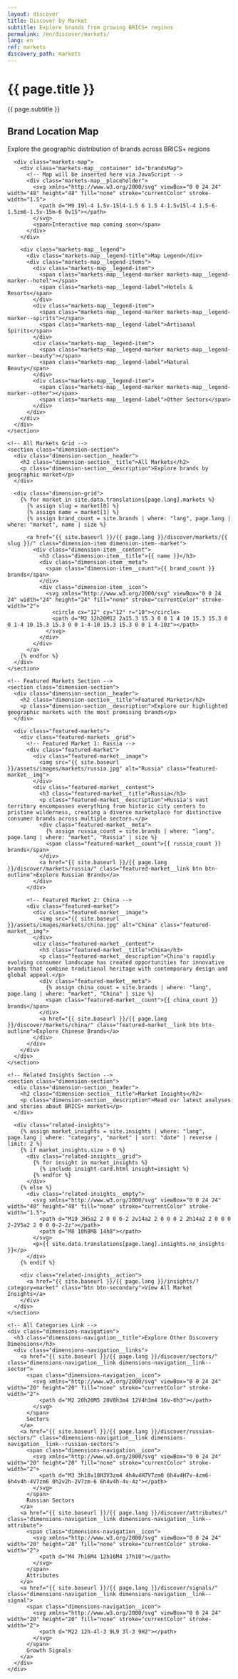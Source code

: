 ```yaml
---
layout: discover
title: Discover by Market
subtitle: Explore brands from growing BRICS+ regions
permalink: /en/discover/markets/
lang: en
ref: markets
discovery_path: markets
---
```


<!-- Hero Panel -->
<div class="panel panel--hero panel--markets">
  <div class="panel__content">
    <h1 class="panel__heading-primary">{{ page.title }}</h1>
    <p class="panel__subtitle">{{ page.subtitle }}</p>
  </div>
</div>

<!-- Main Content -->
<div class="panel panel--light">
  <div class="panel__content">
    <!-- Map Section -->
    <section class="dimension-section" id="map">
      <div class="dimension-section__header">
        <h2 class="dimension-section__title">Brand Location Map</h2>
        <p class="dimension-section__description">Explore the geographic distribution of brands across BRICS+ regions</p>
      </div>
      
      <div class="markets-map">
        <div class="markets-map__container" id="brandsMap">
          <!-- Map will be inserted here via JavaScript -->
          <div class="markets-map__placeholder">
            <svg xmlns="http://www.w3.org/2000/svg" viewBox="0 0 24 24" width="48" height="48" fill="none" stroke="currentColor" stroke-width="1.5">
              <path d="M9 19l-4 1.5v-15l4-1.5 6 1.5 4-1.5v15l-4 1.5-6-1.5zm6-1.5v-15m-6 0v15"></path>
            </svg>
            <span>Interactive map coming soon</span>
          </div>
        </div>
        
        <div class="markets-map__legend">
          <div class="markets-map__legend-title">Map Legend</div>
          <div class="markets-map__legend-items">
            <div class="markets-map__legend-item">
              <span class="markets-map__legend-marker markets-map__legend-marker--hotel"></span>
              <span class="markets-map__legend-label">Hotels & Resorts</span>
            </div>
            <div class="markets-map__legend-item">
              <span class="markets-map__legend-marker markets-map__legend-marker--spirits"></span>
              <span class="markets-map__legend-label">Artisanal Spirits</span>
            </div>
            <div class="markets-map__legend-item">
              <span class="markets-map__legend-marker markets-map__legend-marker--beauty"></span>
              <span class="markets-map__legend-label">Natural Beauty</span>
            </div>
            <div class="markets-map__legend-item">
              <span class="markets-map__legend-marker markets-map__legend-marker--other"></span>
              <span class="markets-map__legend-label">Other Sectors</span>
            </div>
          </div>
        </div>
      </div>
    </section>
    
    <!-- All Markets Grid -->
    <section class="dimension-section">
      <div class="dimension-section__header">
        <h2 class="dimension-section__title">All Markets</h2>
        <p class="dimension-section__description">Explore brands by geographic market</p>
      </div>
      
      <div class="dimension-grid">
        {% for market in site.data.translations[page.lang].markets %}
          {% assign slug = market[0] %}
          {% assign name = market[1] %}
          {% assign brand_count = site.brands | where: "lang", page.lang | where: "market", name | size %}
          
          <a href="{{ site.baseurl }}/{{ page.lang }}/discover/markets/{{ slug }}/" class="dimension-item dimension-item--market">
            <div class="dimension-item__content">
              <h3 class="dimension-item__title">{{ name }}</h3>
              <div class="dimension-item__meta">
                <span class="dimension-item__count">{{ brand_count }} brands</span>
              </div>
              <div class="dimension-item__icon">
                <svg xmlns="http://www.w3.org/2000/svg" viewBox="0 0 24 24" width="24" height="24" fill="none" stroke="currentColor" stroke-width="2">
                  <circle cx="12" cy="12" r="10"></circle>
                  <path d="M2 12h20M12 2a15.3 15.3 0 0 1 4 10 15.3 15.3 0 0 1-4 10 15.3 15.3 0 0 1-4-10 15.3 15.3 0 0 1 4-10z"></path>
                </svg>
              </div>
            </div>
          </a>
        {% endfor %}
      </div>
    </section>
    
    <!-- Featured Markets Section -->
    <section class="dimension-section">
      <div class="dimension-section__header">
        <h2 class="dimension-section__title">Featured Markets</h2>
        <p class="dimension-section__description">Explore our highlighted geographic markets with the most promising brands</p>
      </div>
      
      <div class="featured-markets">
        <div class="featured-markets__grid">
          <!-- Featured Market 1: Russia -->
          <div class="featured-market">
            <div class="featured-market__image">
              <img src="{{ site.baseurl }}/assets/images/markets/russia.jpg" alt="Russia" class="featured-market__img">
            </div>
            <div class="featured-market__content">
              <h3 class="featured-market__title">Russia</h3>
              <p class="featured-market__description">Russia's vast territory encompasses everything from historic city centers to pristine wilderness, creating a diverse marketplace for distinctive consumer brands across multiple sectors.</p>
              <div class="featured-market__meta">
                {% assign russia_count = site.brands | where: "lang", page.lang | where: "market", "Russia" | size %}
                <span class="featured-market__count">{{ russia_count }} brands</span>
              </div>
              <a href="{{ site.baseurl }}/{{ page.lang }}/discover/markets/russia/" class="featured-market__link btn btn-outline">Explore Russian Brands</a>
            </div>
          </div>
          
          <!-- Featured Market 2: China -->
          <div class="featured-market">
            <div class="featured-market__image">
              <img src="{{ site.baseurl }}/assets/images/markets/china.jpg" alt="China" class="featured-market__img">
            </div>
            <div class="featured-market__content">
              <h3 class="featured-market__title">China</h3>
              <p class="featured-market__description">China's rapidly evolving consumer landscape has created opportunities for innovative brands that combine traditional heritage with contemporary design and global appeal.</p>
              <div class="featured-market__meta">
                {% assign china_count = site.brands | where: "lang", page.lang | where: "market", "China" | size %}
                <span class="featured-market__count">{{ china_count }} brands</span>
              </div>
              <a href="{{ site.baseurl }}/{{ page.lang }}/discover/markets/china/" class="featured-market__link btn btn-outline">Explore Chinese Brands</a>
            </div>
          </div>
        </div>
      </div>
    </section>
    
    <!-- Related Insights Section -->
    <section class="dimension-section">
      <div class="dimension-section__header">
        <h2 class="dimension-section__title">Market Insights</h2>
        <p class="dimension-section__description">Read our latest analyses and stories about BRICS+ markets</p>
      </div>
      
      <div class="related-insights">
        {% assign market_insights = site.insights | where: "lang", page.lang | where: "category", "market" | sort: "date" | reverse | limit: 2 %}
        {% if market_insights.size > 0 %}
          <div class="related-insights__grid">
            {% for insight in market_insights %}
              {% include insight-card.html insight=insight %}
            {% endfor %}
          </div>
        {% else %}
          <div class="related-insights__empty">
            <svg xmlns="http://www.w3.org/2000/svg" viewBox="0 0 24 24" width="48" height="48" fill="none" stroke="currentColor" stroke-width="1.5">
              <path d="M19 3H5a2 2 0 0 0-2 2v14a2 2 0 0 0 2 2h14a2 2 0 0 0 2-2V5a2 2 0 0 0-2-2z"></path>
              <path d="M8 10h8M8 14h8"></path>
            </svg>
            <p>{{ site.data.translations[page.lang].insights.no_insights }}</p>
          </div>
        {% endif %}
        
        <div class="related-insights__action">
          <a href="{{ site.baseurl }}/{{ page.lang }}/insights/?category=market" class="btn btn-secondary">View All Market Insights</a>
        </div>
      </div>
    </section>
    
    <!-- All Categories Link -->
    <div class="dimensions-navigation">
      <h3 class="dimensions-navigation__title">Explore Other Discovery Dimensions</h3>
      <div class="dimensions-navigation__links">
        <a href="{{ site.baseurl }}/{{ page.lang }}/discover/sectors/" class="dimensions-navigation__link dimensions-navigation__link--sector">
          <span class="dimensions-navigation__icon">
            <svg xmlns="http://www.w3.org/2000/svg" viewBox="0 0 24 24" width="20" height="20" fill="none" stroke="currentColor" stroke-width="2">
              <path d="M2 20h20M5 20V8h3m4 12V4h3m4 16v-6h3"></path>
            </svg>
          </span>
          Sectors
        </a>
        <a href="{{ site.baseurl }}/{{ page.lang }}/discover/russian-sectors/" class="dimensions-navigation__link dimensions-navigation__link--russian-sectors">
          <span class="dimensions-navigation__icon">
            <svg xmlns="http://www.w3.org/2000/svg" viewBox="0 0 24 24" width="20" height="20" fill="none" stroke="currentColor" stroke-width="2">
              <path d="M3 3h18v18H3V3zm4 4h4v4H7V7zm0 6h4v4H7v-4zm6-6h4v4h-4V7zm6 0h2v2h-2V7zm-6 6h4v4h-4v-4z"></path>
            </svg>
          </span>
          Russian Sectors
        </a>
        <a href="{{ site.baseurl }}/{{ page.lang }}/discover/attributes/" class="dimensions-navigation__link dimensions-navigation__link--attribute">
          <span class="dimensions-navigation__icon">
            <svg xmlns="http://www.w3.org/2000/svg" viewBox="0 0 24 24" width="20" height="20" fill="none" stroke="currentColor" stroke-width="2">
              <path d="M4 7h16M4 12h16M4 17h10"></path>
            </svg>
          </span>
          Attributes
        </a>
        <a href="{{ site.baseurl }}/{{ page.lang }}/discover/signals/" class="dimensions-navigation__link dimensions-navigation__link--signal">
          <span class="dimensions-navigation__icon">
            <svg xmlns="http://www.w3.org/2000/svg" viewBox="0 0 24 24" width="20" height="20" fill="none" stroke="currentColor" stroke-width="2">
              <path d="M22 12h-4l-3 9L9 3l-3 9H2"></path>
            </svg>
          </span>
          Growth Signals
        </a>
      </div>
    </div>
  </div>
</div>